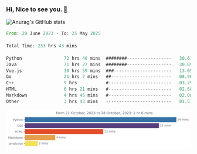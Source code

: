 ### Hi, Nice to see you. 👋

<!--
**EtherFin/EtherFin** is a ✨ _special_ ✨ repository because its `README.md` (this file) appears on your GitHub profile.

Here are some ideas to get you started:

- 🔭 I’m currently working on ...
- 🌱 I’m currently learning ...
- 👯 I’m looking to collaborate on ...
- 🤔 I’m looking for help with ...
- 💬 Ask me about ...
- 📫 How to reach me: ...
- 😄 Pronouns: ...
- ⚡ Fun fact: ...
-->


![Anurag's GitHub stats](https://github-readme-stats.vercel.app/api?username=EtherFin&bg_color=30,e96443,e97f43,e99943,e9b443,e9ce43,e9e843,d3e943,bee943,a9e943,94e943&title_color=fff&text_color=000&show_icons=true&icon_color=000)


<!--START_SECTION:waka-->

```rust
From: 28 June 2023 - To: 25 May 2025

Total Time: 233 hrs 43 mins

Python                72 hrs 40 mins  ########-----------------   30.61 %
Java                  71 hrs 27 mins  ########-----------------   30.09 %
Vue.js                30 hrs 59 mins  ###----------------------   13.05 %
Go                    21 hrs 7 mins   ##-----------------------   08.90 %
C++                   9 hrs           #------------------------   03.79 %
HTML                  6 hrs 21 mins   #------------------------   02.68 %
Markdown              4 hrs 45 mins   #------------------------   02.00 %
Other                 3 hrs 43 mins   -------------------------   01.57 %
```

<!--END_SECTION:waka-->

<img
  src="https://github.com/EtherFin/EtherFin/blob/master/images/stat.svg"
  alt="Work Dashboard"
/>

